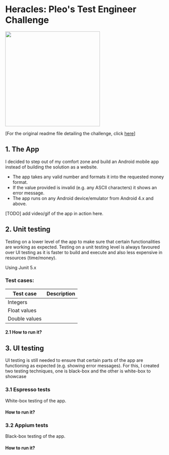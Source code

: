 # Heracles: Pleo's Test Engineer Challenge
<img src="https://upload.wikimedia.org/wikipedia/commons/4/48/Twelve_Labours_Altemps_Inv8642.jpg" height="300px"/>

[For the original readme file detailing the challenge, click [here](./OLD-README.md)]

## 1. The App
I decided to step out of my comfort zone and build an Android mobile app instead of building the solution as a website. 

 - The app takes any valid number and formats it into the requested money format.
 - If the value provided is invalid (e.g. any ASCII characters) it shows an error message.
 - The app runs on any Android device/emulator from Android 4.x and above.

[TODO] add video/gif of the app in action here.

## 2. Unit testing
Testing on a lower level of the app to make sure that certain functionalities are working as expected. Testing on a unit testing level is always favoured over UI testing as it is faster to build and execute and also less expensive in resources (time/money).

Using Junit 5.x

### Test cases:
| Test case             | Description       |
| -----------           | -----------       |
| Integers              |                   |
| Float values          |                   |
| Double values         |                   |

#### 2.1 How to run it?

## 3. UI testing
UI testing is still needed to ensure that certain parts of the app are functioning as expected (e.g. showing error messages). For this, I created two testing techniques, one is black-box and the other is white-box to showcase 

### 3.1 Espresso tests
White-box testing of the app.

#### How to run it?

### 3.2 Appium tests
Black-box testing of the app.

#### How to run it?